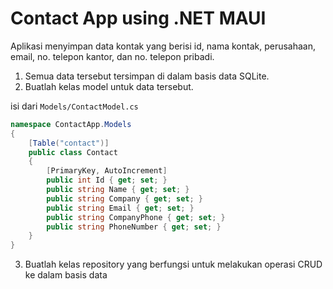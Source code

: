 # Contact App using .NET MAUI

Aplikasi menyimpan data kontak yang berisi id, nama kontak, perusahaan, email, no. telepon 
kantor, dan no. telepon pribadi.
1. Semua data tersebut tersimpan di dalam basis data SQLite.
2. Buatlah kelas model untuk data tersebut.

isi dari `Models/ContactModel.cs`
```csharp
namespace ContactApp.Models
{
    [Table("contact")]
    public class Contact
    {
        [PrimaryKey, AutoIncrement]
        public int Id { get; set; }
        public string Name { get; set; }
        public string Company { get; set; }
        public string Email { get; set; }
        public string CompanyPhone { get; set; }
        public string PhoneNumber { get; set; }
    }
}
```

3. Buatlah kelas repository yang berfungsi untuk melakukan operasi CRUD ke dalam basis 
data
